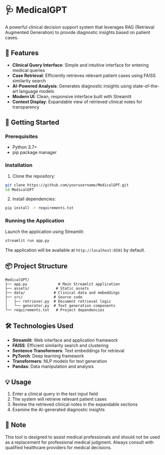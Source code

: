 # 🩺 MedicalGPT

A powerful clinical decision support system that leverages RAG (Retrieval Augmented Generation) to provide diagnostic insights based on patient cases.

## 🌟 Features

- **Clinical Query Interface**: Simple and intuitive interface for entering medical queries
- **Case Retrieval**: Efficiently retrieves relevant patient cases using FAISS similarity search
- **AI-Powered Analysis**: Generates diagnostic insights using state-of-the-art language models
- **Modern UI**: Clean, responsive interface built with Streamlit
- **Context Display**: Expandable view of retrieved clinical notes for transparency

## 🚀 Getting Started

### Prerequisites

- Python 3.7+
- pip package manager

### Installation

1. Clone the repository:
```bash
git clone https://github.com/yourusername/MedicalGPT.git
cd MedicalGPT
```

2. Install dependencies:
```bash
pip install -r requirements.txt
```

### Running the Application

Launch the application using Streamlit:
```bash
streamlit run app.py
```

The application will be available at `http://localhost:8501` by default.

## 📦 Project Structure

```
MedicalGPT/
├── app.py              # Main Streamlit application
├── assets/            # Static assets
├── data/             # Clinical data and embeddings
├── src/              # Source code
│   ├── retriever.py  # Document retrieval logic
│   └── generator.py  # Text generation components
└── requirements.txt   # Project dependencies
```

## 🛠️ Technologies Used

- **Streamlit**: Web interface and application framework
- **FAISS**: Efficient similarity search and clustering
- **Sentence Transformers**: Text embeddings for retrieval
- **PyTorch**: Deep learning framework
- **Transformers**: NLP models for text generation
- **Pandas**: Data manipulation and analysis

## 💡 Usage

1. Enter a clinical query in the text input field
2. The system will retrieve relevant patient cases
3. Review the retrieved clinical notes in the expandable sections
4. Examine the AI-generated diagnostic insights

## 📝 Note

This tool is designed to assist medical professionals and should not be used as a replacement for professional medical judgment. Always consult with qualified healthcare providers for medical decisions.